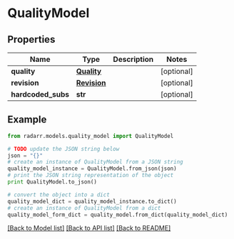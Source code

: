 # QualityModel


## Properties
Name | Type | Description | Notes
------------ | ------------- | ------------- | -------------
**quality** | [**Quality**](Quality.md) |  | [optional] 
**revision** | [**Revision**](Revision.md) |  | [optional] 
**hardcoded_subs** | **str** |  | [optional] 

## Example

```python
from radarr.models.quality_model import QualityModel

# TODO update the JSON string below
json = "{}"
# create an instance of QualityModel from a JSON string
quality_model_instance = QualityModel.from_json(json)
# print the JSON string representation of the object
print QualityModel.to_json()

# convert the object into a dict
quality_model_dict = quality_model_instance.to_dict()
# create an instance of QualityModel from a dict
quality_model_form_dict = quality_model.from_dict(quality_model_dict)
```
[[Back to Model list]](../README.md#documentation-for-models) [[Back to API list]](../README.md#documentation-for-api-endpoints) [[Back to README]](../README.md)



